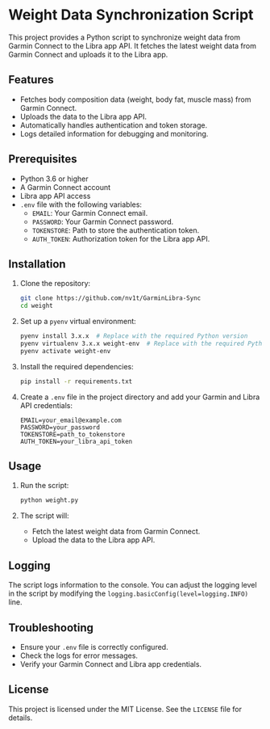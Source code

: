 # Weight Data Synchronization Script

This project provides a Python script to synchronize weight data from Garmin Connect to the Libra app API. It fetches the latest weight data from Garmin Connect and uploads it to the Libra app.

## Features

- Fetches body composition data (weight, body fat, muscle mass) from Garmin Connect.
- Uploads the data to the Libra app API.
- Automatically handles authentication and token storage.
- Logs detailed information for debugging and monitoring.

## Prerequisites

- Python 3.6 or higher
- A Garmin Connect account
- Libra app API access
- `.env` file with the following variables:
  - `EMAIL`: Your Garmin Connect email.
  - `PASSWORD`: Your Garmin Connect password.
  - `TOKENSTORE`: Path to store the authentication token.
  - `AUTH_TOKEN`: Authorization token for the Libra app API.

## Installation

1. Clone the repository:
   ```bash
   git clone https://github.com/nv1t/GarminLibra-Sync
   cd weight
   ```

2. Set up a `pyenv` virtual environment:
   ```bash
   pyenv install 3.x.x  # Replace with the required Python version
   pyenv virtualenv 3.x.x weight-env  # Replace with the required Python version
   pyenv activate weight-env
   ```

3. Install the required dependencies:
   ```bash
   pip install -r requirements.txt
   ```

4. Create a `.env` file in the project directory and add your Garmin and Libra API credentials:
   ```env
   EMAIL=your_email@example.com
   PASSWORD=your_password
   TOKENSTORE=path_to_tokenstore
   AUTH_TOKEN=your_libra_api_token
   ```

## Usage

1. Run the script:
   ```bash
   python weight.py
   ```

2. The script will:
   - Fetch the latest weight data from Garmin Connect.
   - Upload the data to the Libra app API.

## Logging

The script logs information to the console. You can adjust the logging level in the script by modifying the `logging.basicConfig(level=logging.INFO)` line.

## Troubleshooting

- Ensure your `.env` file is correctly configured.
- Check the logs for error messages.
- Verify your Garmin Connect and Libra app credentials.

## License

This project is licensed under the MIT License. See the `LICENSE` file for details.
